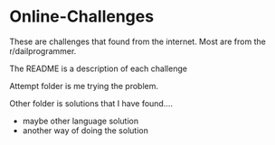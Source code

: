 # Online-Challenges

These are challenges that found from the internet. Most are from the r/dailprogrammer.

The README is a description of each challenge

Attempt folder is me trying the problem.

Other folder is solutions that I have found....
  - maybe other language solution
  - another way of doing the solution 
